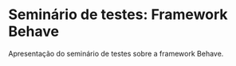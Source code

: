 # Seminário de testes: Framework Behave

Apresentação do seminário de testes sobre a framework Behave.
